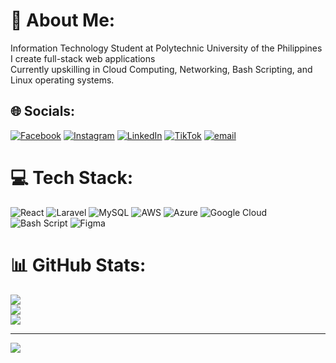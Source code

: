 # 💫 About Me:
Information Technology Student at Polytechnic University of the Philippines<br>I create full-stack web applications<br>Currently upskilling in Cloud Computing, Networking, Bash Scripting, and Linux operating systems.


## 🌐 Socials:
[![Facebook](https://img.shields.io/badge/Facebook-%231877F2.svg?logo=Facebook&logoColor=white)](https://facebook.com/jhon.cedrick.ignacio.2024) [![Instagram](https://img.shields.io/badge/Instagram-%23E4405F.svg?logo=Instagram&logoColor=white)](https://instagram.com/jcsx99) [![LinkedIn](https://img.shields.io/badge/LinkedIn-%230077B5.svg?logo=linkedin&logoColor=white)](https://linkedin.com/in/ignacio-jhon-cedrick-s-127944326/) [![TikTok](https://img.shields.io/badge/TikTok-%23000000.svg?logo=TikTok&logoColor=white)](https://tiktok.com/@sidi_222) [![email](https://img.shields.io/badge/Email-D14836?logo=gmail&logoColor=white)](mailto:johncedrickignacio965@gmail.com) 

# 💻 Tech Stack:
![React](https://img.shields.io/badge/react-%2320232a.svg?style=for-the-badge&logo=react&logoColor=%2361DAFB) ![Laravel](https://img.shields.io/badge/laravel-%23FF2D20.svg?style=for-the-badge&logo=laravel&logoColor=white) ![MySQL](https://img.shields.io/badge/mysql-4479A1.svg?style=for-the-badge&logo=mysql&logoColor=white) ![AWS](https://img.shields.io/badge/AWS-%23FF9900.svg?style=for-the-badge&logo=amazon-aws&logoColor=white) ![Azure](https://img.shields.io/badge/azure-%230072C6.svg?style=for-the-badge&logo=microsoftazure&logoColor=white) ![Google Cloud](https://img.shields.io/badge/GoogleCloud-%234285F4.svg?style=for-the-badge&logo=google-cloud&logoColor=white) ![Bash Script](https://img.shields.io/badge/bash_script-%23121011.svg?style=for-the-badge&logo=gnu-bash&logoColor=white) ![Figma](https://img.shields.io/badge/figma-%23F24E1E.svg?style=for-the-badge&logo=figma&logoColor=white)
# 📊 GitHub Stats:
![](https://github-readme-stats.vercel.app/api?username=Cedie99&theme=radical&hide_border=false&include_all_commits=false&count_private=false)<br/>
![](https://nirzak-streak-stats.vercel.app/?user=Cedie99&theme=radical&hide_border=false)<br/>
![](https://github-readme-stats.vercel.app/api/top-langs/?username=Cedie99&theme=radical&hide_border=false&include_all_commits=false&count_private=false&layout=compact)

---
[![](https://visitcount.itsvg.in/api?id=Cedie99&icon=0&color=1)](https://visitcount.itsvg.in)

<!-- Proudly created with GPRM ( https://gprm.itsvg.in ) -->
